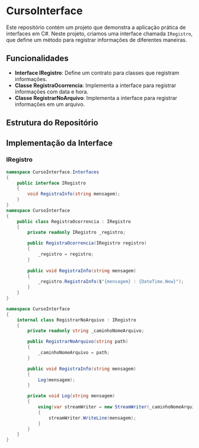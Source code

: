 # CursoInterface

Este repositório contém um projeto que demonstra a aplicação prática de interfaces em C#. Neste projeto, criamos uma interface chamada `IRegistro`, que define um método para registrar informações de diferentes maneiras.

## Funcionalidades

- **Interface IRegistro**: Define um contrato para classes que registram informações.
- **Classe RegistraOcorrencia**: Implementa a interface para registrar informações com data e hora.
- **Classe RegistrarNoArquivo**: Implementa a interface para registrar informações em um arquivo.

## Estrutura do Repositório


## Implementação da Interface

### IRegistro

```csharp
namespace CursoInterface.Interfaces
{
    public interface IRegistro
    {
        void RegistraInfo(string mensagem);
    }
}
namespace CursoInterface
{
    public class RegistraOcorrencia : IRegistro
    {
        private readonly IRegistro _registro;   

        public RegistraOcorrencia(IRegistro registro)
        {
            _registro = registro;
        }
        
        public void RegistraInfo(string mensagem)
        {
            _registro.RegistraInfo($"{mensagem} : {DateTime.Now}");
        }
    }
}

namespace CursoInterface
{
    internal class RegistrarNoArquivo : IRegistro
    {
        private readonly string _caminhoNomeArquivo;

        public RegistrarNoArquivo(string path)
        {
            _caminhoNomeArquivo = path;
        }

        public void RegistraInfo(string mensagem)
        {
            Log(mensagem);
        }

        private void Log(string mensagem)
        {
            using(var streamWriter = new StreamWriter(_caminhoNomeArquivo, true))
            {
                streamWriter.WriteLine(mensagem);
            }
        }
    }
}
